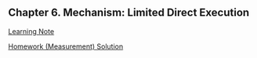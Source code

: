 ## Chapter 6. Mechanism: Limited Direct Execution

[Learning Note](./note/README.md)

[Homework (Measurement) Solution](./homework/measurement/README.md)
